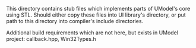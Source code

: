 This directory contains stub files which implements parts of UModel's core using STL. Should either copy these files
into UI library's directory, or put path to this directory into compiler's include directories.

Additional build requirements which are not here, but exists in UModel project: callback.hpp, Win32Types.h
